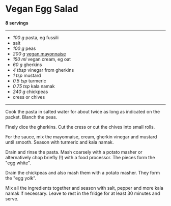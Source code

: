 # Vegan Egg Salad

**8 servings**

---

- *100 g* pasta, eg fussili
- salt
- *100 g* peas
- *200 g* [vegan mayonnaise](Meals/recipes05/english_recipes/mayo.md)
- *150 ml* vegan cream, eg oat
- *60 g* gherkins
- *4 tbsp* vinegar from gherkins
- *1 tsp* mustard
- *0.5 tsp* turmeric
- *0.75 tsp* kala namak
- *240 g* chickpeas
- cress or chives

---

Cook the pasta in salted water for about twice as long as indicated on the packet. Blanch the peas. 

Finely dice the gherkins. Cut the cress or cut the chives into small rolls.

For the sauce, mix the mayonnaise, cream, gherkin vinegar and mustard until smooth. Season with turmeric and kala namak.

Drain and rinse the pasta. Mash coarsely with a potato masher or alternatively chop briefly (!) with a food processor. The pieces form the "egg white".

Drain the chickpeas and also mash them with a potato masher. They form the "egg yolk".

Mix all the ingredients together and season with salt, pepper and more kala namak if necessary. Leave to rest in the fridge for at least 30 minutes and serve.